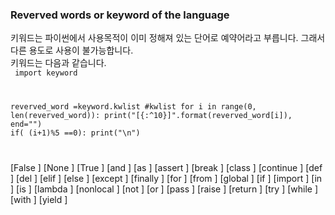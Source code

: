### Reverved words or keyword of the language

키워드는 파이썬에서 사용목적이 이미 정해져 있는 단어로 예약어라고 부릅니다. 그래서 다른 용도로 사용이 불가능합니다.   
키워드는 다음과 같습니다.  
<code>
import keyword

reverved_word =keyword.kwlist #kwlist
for i in range(0, len(reverved_word)):
    print("[{:^10}]".format(reverved_word[i]), end="")
    if( (i+1)%5 ==0):
        print("\n")
       
</code>

[False     ] [None      ] [True      ] [and       ] [as        ] 
[assert    ] [break     ] [class     ] [continue  ] [def       ] 
[del       ] [elif      ] [else      ] [except    ] [finally   ] 
[for       ] [from      ] [global    ] [if        ] [import    ] 
[in        ] [is        ] [lambda    ] [nonlocal  ] [not       ] 
[or        ] [pass      ] [raise     ] [return    ] [try       ] 
[while     ] [with      ] [yield     ] 

